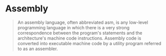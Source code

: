 # Assembly

> An assembly language, often abbreviated asm, is any low-level programming language in which there is a very strong correspondence between the program's statements and the architecture's machine code instructions. Assembly code is converted into executable machine code by a utility program referred to as an assembler.
